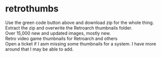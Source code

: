 # retrothumbs
Use the green code button above and download zip for the whole thing.<BR />
Extract the zip and overwrite the Retroarch thumbnails folder.<BR />
Over 15,000 new and updated images, mostly new.<BR />
Retro video game thumbnails for Retroarch and others<BR />
Open a ticket if I asm missing some thumbnails for a system. I have more around that I may be able to add.
